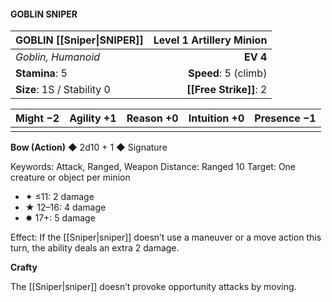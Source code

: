 #### GOBLIN SNIPER

| GOBLIN [[Sniper\|SNIPER]]              | **Level 1 Artillery Minion** |
| :------------------------- | ---------------------------: |
| *Goblin, Humanoid*         |                     **EV 4** |
| **Stamina**: 5             |         **Speed**: 5 (climb) |
| **Size**: 1S / Stability 0 |           **[[Free Strike]]**: 2 |

| **Might** −2 | **Agility** +1 | **Reason** +0 | **Intuition** +0 | **Presence** −1 |
| ------------ | -------------- | ------------- | ---------------- | --------------- |
|              |                |               |                  |                 |

**Bow (Action)** ◆ 2d10 + 1 ◆ Signature

Keywords: Attack, Ranged, Weapon
Distance: Ranged 10
Target: One creature or object per minion

- ✦ ≤11: 2 damage
- ★ 12–16: 4 damage
- ✸ 17+: 5 damage

Effect: If the [[Sniper\|sniper]] doesn’t use a maneuver or a move action this turn, the ability deals an extra 2 damage.

**Crafty**

The [[Sniper\|sniper]] doesn’t provoke opportunity attacks by moving.
